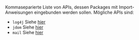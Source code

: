 Kommaseparierte Liste von APIs, dessen Packages mit Import-Anweisungen eingebunden werden sollen. Mögliche APIs sind:
- `log4j` Siehe [hier](http://logging.apache.org/log4j/1.2/apidocs/index.html)
- `jdom` Siehe [hier](http://www.jdom.org/docs/apidocs/index.html)
- `mail` Siehe [hier](http://java.sun.com/products/javamail/javadocs/index.html)